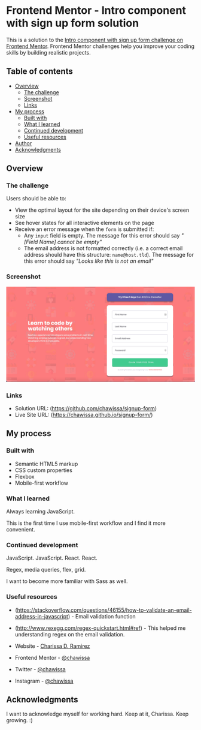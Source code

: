 # Frontend Mentor - Intro component with sign up form solution

This is a solution to the [Intro component with sign up form challenge on Frontend Mentor](https://www.frontendmentor.io/challenges/intro-component-with-signup-form-5cf91bd49edda32581d28fd1). Frontend Mentor challenges help you improve your coding skills by building realistic projects.

## Table of contents

- [Overview](#overview)
  - [The challenge](#the-challenge)
  - [Screenshot](#screenshot)
  - [Links](#links)
- [My process](#my-process)
  - [Built with](#built-with)
  - [What I learned](#what-i-learned)
  - [Continued development](#continued-development)
  - [Useful resources](#useful-resources)
- [Author](#author)
- [Acknowledgments](#acknowledgments)

## Overview

### The challenge

Users should be able to:

- View the optimal layout for the site depending on their device's screen size
- See hover states for all interactive elements on the page
- Receive an error message when the `form` is submitted if:
  - Any `input` field is empty. The message for this error should say _"[Field Name] cannot be empty"_
  - The email address is not formatted correctly (i.e. a correct email address should have this structure: `name@host.tld`). The message for this error should say _"Looks like this is not an email"_

### Screenshot

![](/images/desktop.jpg)

### Links

- Solution URL: (https://github.com/chawissa/signup-form)
- Live Site URL: (https://chawissa.github.io/signup-form/)

## My process

### Built with

- Semantic HTML5 markup
- CSS custom properties
- Flexbox
- Mobile-first workflow

### What I learned

Always learning JavaScript.

This is the first time I use mobile-first workflow and I find it more convenient.

### Continued development

JavaScript. JavaScript. React. React.

Regex, media queries, flex, grid.

I want to become more familiar with Sass as well.

### Useful resources

- (https://stackoverflow.com/questions/46155/how-to-validate-an-email-address-in-javascript) - Email validation function

- (http://www.rexegg.com/regex-quickstart.html#ref) - This helped me understanding regex on the email validation.

- Website - [Charissa D. Ramirez](https://www.linkedin.com/in/chawissa)
- Frontend Mentor - [@chawissa](https://www.frontendmentor.io/profile/chawissa)
- Twitter - [@chawissa](https://www.twitter.com/chawissa)
- Instagram - [@chawissa](https://www.instagram.com/chawissa/)

## Acknowledgments

I want to acknowledge myself for working hard. Keep at it, Charissa. Keep growing. :)
